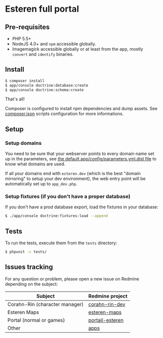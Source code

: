 Esteren full portal
========================

## Pre-requisites

* PHP 5.5+
* NodeJS 4.0+ and `npm` accessible globally.
* Imagemagick accessible globally or at least from the app, mostly `convert` and `identify` binaries.

## Install

```bash
$ composer install
$ app/console doctrine:database:create
$ app/console doctrine:schema:create
```

That's all!

Composer is configured to install npm dependencies and dump assets. See [composer.json](composer.json) scripts
 configuration for more informations.

## Setup

### Setup domains

You need to be sure that your webserver points to every domain name set up in the parameters,
 see [the default app/config/parameters.yml.dist file](app/config/parameters.yml) to know what domains are used.

If all your domains end with `esteren.dev` (which is the best "domain mirroring" to setup your dev environment), the
 web entry point will be automatically set up to `app_dev.php`.

### Setup fixtures (if you don't have a proper database)

If you don't have a prod database export, load the fixtures in your database:

```bash
$ ./app/console doctrine:fixtures:load --append
```

## Tests

To run the tests, execute them from the `tests` directory:

```bash
$ phpunit -c tests/
```

## Issues tracking

For any question or problem, please open a new issue on Redmine depending on the subject:

| Subject                        | Redmine project
| ------------------------------ | -----------
| Corahn-Rin (character manager) | [corahn-rin-dev](http://redmine.pierstoval.com/projects/corahn-rin-dev/issues)
| Esteren Maps                   | [esteren-maps](http://redmine.pierstoval.com/projects/esteren-maps/issues)
| Portal (normal or games)       | [portail-esteren](http://redmine.pierstoval.com/projects/portail-esteren/issues)
| Other                          | [apps](http://redmine.pierstoval.com/projects/apps/issues)